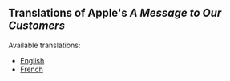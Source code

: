 ## Translations of Apple's *A Message to Our Customers*

Available translations:

* [English](/en.md)
* [French](/fr.md)
